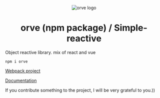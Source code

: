 <p align="center"><img src="https://ibb.co/Jkx2v1q" alt="orve logo"></p>
<h1 align="center">orve (npm package) / Simple-reactive</h1>

Оbject reactive library. mix of react and vue

```
npm i orve
```

<a href="https://github.com/Destrokhen-main/simple-reactive-cli" target="_blank">Webpack project</a>

<a href="https://github.com/Destrokhen-main/Simple-Reactive-doc" target="_blank">Documentation</a>

If you contribute something to the project, I will be very grateful to you.))
